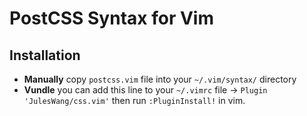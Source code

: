 # PostCSS Syntax for Vim

## Installation

* **Manually** copy `postcss.vim` file into your `~/.vim/syntax/` directory
* **Vundle** you can add this line to your `~/.vimrc` file -> `Plugin 'JulesWang/css.vim'` then run `:PluginInstall!` in vim.
